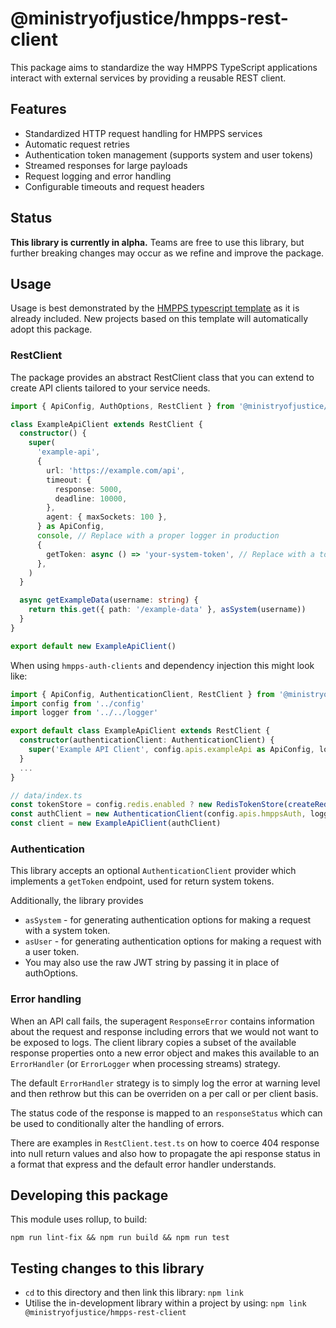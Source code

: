 # @ministryofjustice/hmpps-rest-client

This package aims to standardize the way HMPPS TypeScript applications interact with external services by providing a reusable REST client.

## Features

- Standardized HTTP request handling for HMPPS services
- Automatic request retries
- Authentication token management (supports system and user tokens)
- Streamed responses for large payloads
- Request logging and error handling
- Configurable timeouts and request headers

## Status

**This library is currently in alpha.**
Teams are free to use this library, but further breaking changes may occur as we refine and improve the package.

## Usage

Usage is best demonstrated by the [HMPPS typescript template](https://github.com/ministryofjustice/hmpps-template-typescript) as it is already included.
New projects based on this template will automatically adopt this package.

### RestClient

The package provides an abstract RestClient class that you can extend to create API clients tailored to your service needs.

```ts
import { ApiConfig, AuthOptions, RestClient } from '@ministryofjustice/hmpps-rest-client'

class ExampleApiClient extends RestClient {
  constructor() {
    super(
      'example-api',
      {
        url: 'https://example.com/api',
        timeout: {
          response: 5000,
          deadline: 10000,
        },
        agent: { maxSockets: 100 },
      } as ApiConfig,
      console, // Replace with a proper logger in production
      {
        getToken: async () => 'your-system-token', // Replace with a token management strategy
      },
    )
  }

  async getExampleData(username: string) {
    return this.get({ path: '/example-data' }, asSystem(username))
  }
}

export default new ExampleApiClient()
```

When using `hmpps-auth-clients` and dependency injection this might look like:

```ts
import { ApiConfig, AuthenticationClient, RestClient } from '@ministryofjustice/hmpps-rest-client'
import config from '../config'
import logger from '../../logger'

export default class ExampleApiClient extends RestClient {
  constructor(authenticationClient: AuthenticationClient) {
    super('Example API Client', config.apis.exampleApi as ApiConfig, logger, authenticationClient)
  }
  ...
}
```

```ts
// data/index.ts
const tokenStore = config.redis.enabled ? new RedisTokenStore(createRedisClient()) : new InMemoryTokenStore()
const authClient = new AuthenticationClient(config.apis.hmppsAuth, logger, tokenStore)
const client = new ExampleApiClient(authClient)
```

### Authentication

This library accepts an optional `AuthenticationClient` provider which implements
a `getToken` endpoint, used for return system tokens.

Additionally, the library provides

- `asSystem` - for generating authentication options for making a request with a system token.
- `asUser` - for generating authentication options for making a request with a user token.
- You may also use the raw JWT string by passing it in place of authOptions.

### Error handling

When an API call fails, the superagent `ResponseError` contains information about the request and response including errors that we would not want to be exposed to logs. The client library copies a subset of the available response properties onto a new error object and makes this available to an `ErrorHandler` (or `ErrorLogger` when processing streams) strategy.

The default `ErrorHandler` strategy is to simply log the error at warning level and then rethrow but this can be overriden on a per call or per client basis.

The status code of the response is mapped to an `responseStatus` which can be used to conditionally alter the handling of errors.

There are examples in `RestClient.test.ts` on how to coerce 404 response into null return values and also how to propagate the api response status in a format that express and the default error handler understands.

## Developing this package

This module uses rollup, to build:

`npm run lint-fix && npm run build && npm run test`

## Testing changes to this library

- `cd` to this directory and then link this library: `npm link`
- Utilise the in-development library within a project by using: `npm link @ministryofjustice/hmpps-rest-client`
